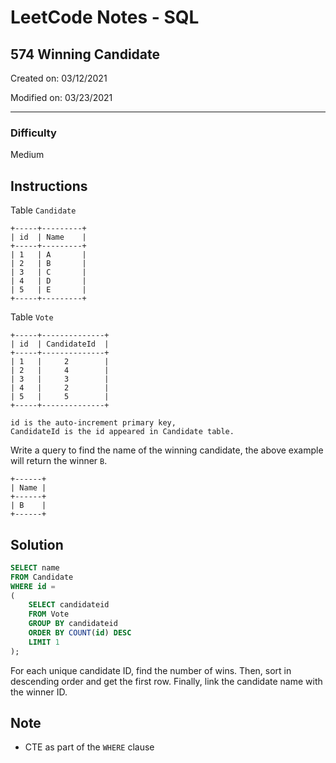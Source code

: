 # LeetCode Notes - SQL

## 574 Winning Candidate

Created on: 03/12/2021

Modified on: 03/23/2021

---

### Difficulty

Medium

## Instructions

Table `Candidate`

```
+-----+---------+
| id  | Name    |
+-----+---------+
| 1   | A       |
| 2   | B       |
| 3   | C       |
| 4   | D       |
| 5   | E       |
+-----+---------+  
```

Table `Vote`

```
+-----+--------------+
| id  | CandidateId  |
+-----+--------------+
| 1   |     2        |
| 2   |     4        |
| 3   |     3        |
| 4   |     2        |
| 5   |     5        |
+-----+--------------+

id is the auto-increment primary key,
CandidateId is the id appeared in Candidate table.
```

Write a query to find the name of the winning candidate, the above example will return the winner `B`.

```
+------+
| Name |
+------+
| B    |
+------+
```

## Solution

``` sql
SELECT name
FROM Candidate
WHERE id =
(
    SELECT candidateid
    FROM Vote
    GROUP BY candidateid
    ORDER BY COUNT(id) DESC
    LIMIT 1
);
```

For each unique candidate ID, find the number of wins. Then, sort in descending order and get the first row. Finally, link the candidate name with the winner ID.

## Note

- CTE as part of the `WHERE` clause